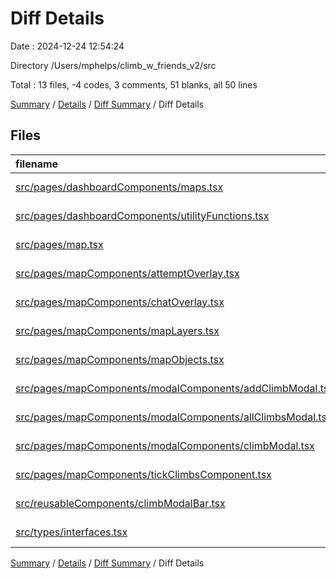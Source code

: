# Diff Details

Date : 2024-12-24 12:54:24

Directory /Users/mphelps/climb_w_friends_v2/src

Total : 13 files, -4 codes, 3 comments, 51 blanks, all 50 lines

[Summary](results.md) / [Details](details.md) / [Diff Summary](diff.md) / Diff Details

## Files

| filename                                                                                                                  | language       | code | comment | blank | total |
| :------------------------------------------------------------------------------------------------------------------------ | :------------- | ---: | ------: | ----: | ----: |
| [src/pages/dashboardComponents/maps.tsx](/src/pages/dashboardComponents/maps.tsx)                                         | TypeScript JSX |    1 |       0 |     2 |     3 |
| [src/pages/dashboardComponents/utilityFunctions.tsx](/src/pages/dashboardComponents/utilityFunctions.tsx)                 | TypeScript JSX |   20 |       1 |     5 |    26 |
| [src/pages/map.tsx](/src/pages/map.tsx)                                                                                   | TypeScript JSX |   14 |       0 |     9 |    23 |
| [src/pages/mapComponents/attemptOverlay.tsx](/src/pages/mapComponents/attemptOverlay.tsx)                                 | TypeScript JSX |  108 |       0 |    11 |   119 |
| [src/pages/mapComponents/chatOverlay.tsx](/src/pages/mapComponents/chatOverlay.tsx)                                       | TypeScript JSX |    1 |       0 |     0 |     1 |
| [src/pages/mapComponents/mapLayers.tsx](/src/pages/mapComponents/mapLayers.tsx)                                           | TypeScript JSX |   12 |      -2 |     0 |    10 |
| [src/pages/mapComponents/mapObjects.tsx](/src/pages/mapComponents/mapObjects.tsx)                                         | TypeScript JSX | -214 |       0 |    -2 |  -216 |
| [src/pages/mapComponents/modalComponents/addClimbModal.tsx](/src/pages/mapComponents/modalComponents/addClimbModal.tsx)   | TypeScript JSX |   15 |       1 |    14 |    30 |
| [src/pages/mapComponents/modalComponents/allClimbsModal.tsx](/src/pages/mapComponents/modalComponents/allClimbsModal.tsx) | TypeScript JSX |    1 |       0 |    -1 |     0 |
| [src/pages/mapComponents/modalComponents/climbModal.tsx](/src/pages/mapComponents/modalComponents/climbModal.tsx)         | TypeScript JSX |   12 |       0 |     5 |    17 |
| [src/pages/mapComponents/tickClimbsComponent.tsx](/src/pages/mapComponents/tickClimbsComponent.tsx)                       | TypeScript JSX |    6 |       0 |     7 |    13 |
| [src/reusableComponents/climbModalBar.tsx](/src/reusableComponents/climbModalBar.tsx)                                     | TypeScript JSX |   18 |       3 |     1 |    22 |
| [src/types/interfaces.tsx](/src/types/interfaces.tsx)                                                                     | TypeScript JSX |    2 |       0 |     0 |     2 |

[Summary](results.md) / [Details](details.md) / [Diff Summary](diff.md) / Diff Details
